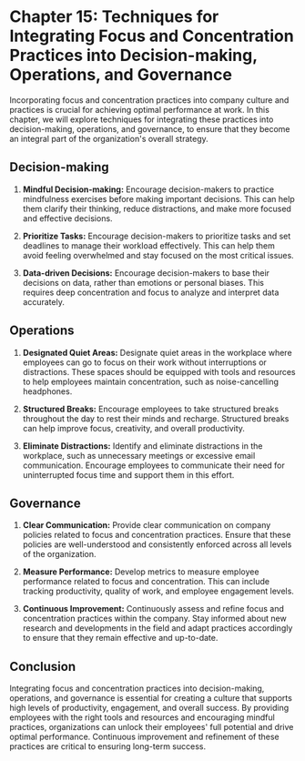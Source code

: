 Chapter 15: Techniques for Integrating Focus and Concentration Practices into Decision-making, Operations, and Governance
=========================================================================================================================

Incorporating focus and concentration practices into company culture and practices is crucial for achieving optimal performance at work. In this chapter, we will explore techniques for integrating these practices into decision-making, operations, and governance, to ensure that they become an integral part of the organization's overall strategy.

Decision-making
---------------

1. **Mindful Decision-making:** Encourage decision-makers to practice mindfulness exercises before making important decisions. This can help them clarify their thinking, reduce distractions, and make more focused and effective decisions.

2. **Prioritize Tasks:** Encourage decision-makers to prioritize tasks and set deadlines to manage their workload effectively. This can help them avoid feeling overwhelmed and stay focused on the most critical issues.

3. **Data-driven Decisions:** Encourage decision-makers to base their decisions on data, rather than emotions or personal biases. This requires deep concentration and focus to analyze and interpret data accurately.

Operations
----------

1. **Designated Quiet Areas:** Designate quiet areas in the workplace where employees can go to focus on their work without interruptions or distractions. These spaces should be equipped with tools and resources to help employees maintain concentration, such as noise-cancelling headphones.

2. **Structured Breaks:** Encourage employees to take structured breaks throughout the day to rest their minds and recharge. Structured breaks can help improve focus, creativity, and overall productivity.

3. **Eliminate Distractions:** Identify and eliminate distractions in the workplace, such as unnecessary meetings or excessive email communication. Encourage employees to communicate their need for uninterrupted focus time and support them in this effort.

Governance
----------

1. **Clear Communication:** Provide clear communication on company policies related to focus and concentration practices. Ensure that these policies are well-understood and consistently enforced across all levels of the organization.

2. **Measure Performance:** Develop metrics to measure employee performance related to focus and concentration. This can include tracking productivity, quality of work, and employee engagement levels.

3. **Continuous Improvement:** Continuously assess and refine focus and concentration practices within the company. Stay informed about new research and developments in the field and adapt practices accordingly to ensure that they remain effective and up-to-date.

Conclusion
----------

Integrating focus and concentration practices into decision-making, operations, and governance is essential for creating a culture that supports high levels of productivity, engagement, and overall success. By providing employees with the right tools and resources and encouraging mindful practices, organizations can unlock their employees' full potential and drive optimal performance. Continuous improvement and refinement of these practices are critical to ensuring long-term success.

